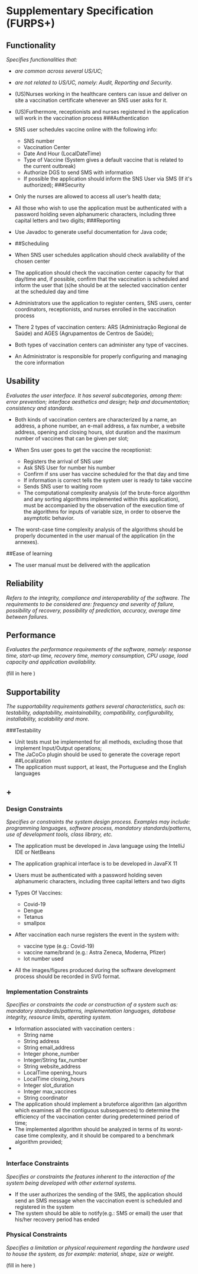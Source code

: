 # Supplementary Specification (FURPS+)

## Functionality

_Specifies functionalities that:_

- _are common across several US/UC;_
- _are not related to US/UC, namely: Audit, Reporting and Security._

- (US)Nurses working in the healthcare centers can issue and deliver on site a vaccination certificate whenever an SNS user asks for it.
- (US)Furthermore, receptionists and nurses registered in the application will work in the vaccination process
###Authentication
- SNS user schedules vaccine online with the following info:
  - SNS number
  - Vaccination Center
  - Date And Hour	(LocalDateTime)
  - Type of Vaccine (System gives a default vaccine that is related to the current outbreak)
  - Authorize DGS to send SMS with information
  - If possible the application should inform the SNS User via SMS (If it's authorized);
###Security
- Only the nurses are allowed to access all user’s health data;
- All those who wish to use the application must be authenticated with a password holding seven alphanumeric characters, including three capital letters and two digits;
###Reporting
- Use Javadoc to generate useful documentation for Java code;

- ##Scheduling
- When SNS user schedules application should check availability of the chosen center
- The application should check the vaccination center capacity for that day/time and, if possible, confirm that the vaccination is scheduled and inform the user that (s)he should be at the selected vaccination center at the scheduled day and time
- Administrators use the application to register centers, SNS users, center coordinators, receptionists, and nurses enrolled in the vaccination process
- There 2 types of vaccination centers: ARS (Administração Regional de Saúde) and AGES (Agrupamentos de Centros de Saúde);
- Both types of vaccination centers can administer any type of vaccines.
- An Administrator is responsible for properly configuring and managing the core information

## Usability 

_Evaluates the user interface. It has several subcategories,
among them: error prevention; interface aesthetics and design; help and
documentation; consistency and standards._

- Both kinds of vaccination centers are characterized by a name, an address, a phone number, an e-mail address, a
fax number, a website address, opening and closing hours, slot duration and the maximum number of vaccines that can be given per slot;


- When Sns user goes to get the vaccine the receptionist:
    - Registers the arrival of SNS user
    - Ask SNS User for number his number
    - Confirm if sns user has vaccine scheduled for the that day and time
    - If information is correct tells the system user is ready to take vaccine
    - Sends SNS user to waiting room
    - The computational complexity analysis (of the brute-force algorithm and any sorting algorithms implemented within this application), must be accompanied by the observation of the execution time of the algorithms for inputs of variable size, in order to observe the asymptotic
      behavior.
- The worst-case time complexity analysis of the algorithms should be properly documented in the user manual of the application (in the annexes).

##Ease of learning
- The user manual must be delivered with the application



## Reliability
_Refers to the integrity, compliance and interoperability of the software. The requirements to be considered are: frequency and severity of failure, possibility of recovery, possibility of prediction, accuracy, average time between failures._




## Performance
_Evaluates the performance requirements of the software, namely: response time, start-up time, recovery time, memory consumption, CPU usage, load capacity and application availability._


(fill in here )

## Supportability
_The supportability requirements gathers several characteristics, such as:
testability, adaptability, maintainability, compatibility,
configurability, installability, scalability and more._ 

###Testability
- Unit tests must be implemented for all methods, excluding those that implement Input/Output operations;
- The JaCoCo plugin should be used to generate the coverage report
##Localization
- The application must support, at least, the Portuguese and the English languages



## +

### Design Constraints

_Specifies or constraints the system design process. Examples may include: programming languages, software process, mandatory standards/patterns, use of development tools, class library, etc._


- The application must be developed in Java language using the IntelliJ IDE or NetBeans
- The application graphical interface is to be developed in JavaFX 11
- Users must be authenticated with a password holding seven alphanumeric characters, including three capital letters and two digits
- Types Of Vaccines:
    - Covid-19
    - Dengue
    - Tetanus
    - smallpox

- After vaccination each nurse registers the event in the system with:
  - vaccine type (e.g.: Covid-19) 
  - vaccine name/brand (e.g.: Astra Zeneca, Moderna, Pfizer) 
  - lot number used  
- All the images/figures produced during the software development process should be recorded in SVG format.



### Implementation Constraints

_Specifies or constraints the code or construction of a system such
 as: mandatory standards/patterns, implementation languages,
database integrity, resource limits, operating system._


- Information associated with vaccination centers :
  - String name 
  - String address
  - String email_address
  - Integer phone_number
  - Integer/String fax_number
  - String website_address
  - LocalTime opening_hours
  - LocalTime closing_hours
  - Integer slot_duration
  - Integer max_vaccines
  - String coordinator
- The application should implement a bruteforce algorithm (an algorithm which examines all the contiguous subsequences) to determine the efficiency of the vaccination center during  predetermined period of time;
- The implemented algorithm should be analyzed in terms of its worst-case time complexity, and it should be compared to a benchmark algorithm provided;
- 




### Interface Constraints
_Specifies or constraints the features inherent to the interaction of the
system being developed with other external systems._


- If the user authorizes the sending of the SMS, the application should send an SMS message when the vaccination event is scheduled and registered in the system
- The system should be able to notify(e.g.: SMS or email) the user that his/her recovery period has ended

### Physical Constraints

_Specifies a limitation or physical requirement regarding the hardware used to house the system, as for example: material, shape, size or weight._

(fill in here )